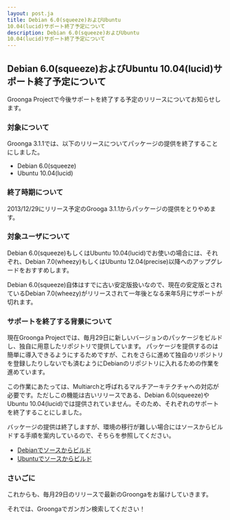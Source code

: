 ```yaml
---
layout: post.ja
title: Debian 6.0(squeeze)およびUbuntu
10.04(lucid)サポート終了予定について
description: Debian 6.0(squeeze)およびUbuntu
10.04(lucid)サポート終了予定について
---
```


Debian 6.0(squeeze)およびUbuntu 10.04(lucid)サポート終了予定について
--------------------------------------------------------------------

Groonga
Projectで今後サポートを終了する予定のリリースについてお知らせします。

### 対象について

Groonga
3.1.1では、以下のリリースについてパッケージの提供を終了することにしました。

-   Debian 6.0(squeeze)
-   Ubuntu 10.04(lucid)

### 終了時期について

2013/12/29にリリース予定のGrooga
3.1.1からパッケージの提供をとりやめます。

### 対象ユーザについて

Debian 6.0(squeeze)もしくはUbuntu
10.04(lucid)でお使いの場合には、それぞれ、Debian
7.0(wheezy)もしくはUbuntu
12.04(precise)以降へのアップグレードをおすすめします。

Debian
6.0(squeeze)自体はすでに古い安定版扱いなので、現在の安定版とされているDebian
7.0(wheezy)がリリースされて一年後となる来年5月にサポートが切れます。

### サポートを終了する背景について

現在Groonga
Projectでは、毎月29日に新しいバージョンのパッケージをビルドし、独自に用意したリポジトリで提供しています。
パッケージを提供するのは簡単に導入できるようにするためですが、これをさらに進めて独自のリポジトリを登録したりしないでも済むようにDebianのリポジトリに入れるための作業を進めています。

この作業にあたっては、Multiarchと呼ばれるマルチアーキテクチャへの対応が必要です。ただしこの機能は古いリリースである、Debian
6.0(squeeze)やUbuntu
10.04(lucid)では提供されていません。そのため、それぞれのサポートを終了することにしました。

バッケージの提供は終了しますが、環境の移行が難しい場合にはソースからビルドする手順を案内しているので、そちらを参照してください。

-   [Debianでソースからビルド](http://groonga.org/ja/docs/install/debian.html#build-from-source)
-   [Ubuntuでソースからビルド](http://groonga.org/ja/docs/install/ubuntu.html#build-from-source)

### さいごに

これからも、毎月29日のリリースで最新のGroongaをお届けしていきます。

それでは、Groongaでガンガン検索してください！
